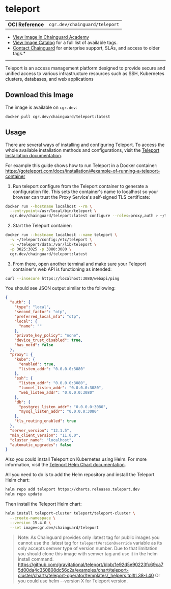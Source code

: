 <!--monopod:start-->
# teleport
| | |
| - | - |
| **OCI Reference** | `cgr.dev/chainguard/teleport` |


* [View Image in Chainguard Academy](https://edu.chainguard.dev/chainguard/chainguard-images/reference/teleport/overview/)
* [View Image Catalog](https://console.enforce.dev/images/catalog) for a full list of available tags.
* [Contact Chainguard](https://www.chainguard.dev/chainguard-images) for enterprise support, SLAs, and access to older tags.*

---
<!--monopod:end-->

<!--overview:start-->
Teleport is an access management platform designed to provide secure and unified access to various infrastructure resources such as SSH, Kubernetes clusters, databases, and web applications
<!--overview:end-->

<!--getting:start-->
## Download this Image
The image is available on `cgr.dev`:

```
docker pull cgr.dev/chainguard/teleport:latest
```
<!--getting:end-->

<!--body:start-->

## Usage

There are several ways of installing and configuring Teleport. To access the whole available installation methods and configurations, visit the [Teleport Installation documentation](https://goteleport.com/docs/installation/).

For example this guide shows how to run Teleport in a Docker container: https://goteleport.com/docs/installation/#example-of-running-a-teleport-container

1. Run teleport configure from the Teleport container to generate a configuration file. This sets the container's name to localhost so your browser can trust the Proxy Service's self-signed TLS certificate:

```bash
docker run --hostname localhost --rm \
  --entrypoint=/usr/local/bin/teleport \
  cgr.dev/chainguard/teleport:latest configure --roles=proxy,auth > ~/teleport/config/teleport.yaml
```

2. Start the Teleport container:

```bash
docker run --hostname localhost --name teleport \
  -v ~/teleport/config:/etc/teleport \
  -v ~/teleport/data:/var/lib/teleport \
  -p 3025:3025 -p 3080:3080 \
  cgr.dev/chainguard/teleport:latest
```

3. From there, open another terminal and make sure your Teleport container's web API is functioning as intended:

```bash
curl --insecure https://localhost:3080/webapi/ping
```

You should see JSON output similar to the following:

```json
{
  "auth": {
    "type": "local",
    "second_factor": "otp",
    "preferred_local_mfa": "otp",
    "local": {
      "name": ""
    },
    "private_key_policy": "none",
    "device_trust_disabled": true,
    "has_motd": false
  },
  "proxy": {
    "kube": {
      "enabled": true,
      "listen_addr": "0.0.0.0:3080"
    },
    "ssh": {
      "listen_addr": "0.0.0.0:3080",
      "tunnel_listen_addr": "0.0.0.0:3080",
      "web_listen_addr": "0.0.0.0:3080"
    },
    "db": {
      "postgres_listen_addr": "0.0.0.0:3080",
      "mysql_listen_addr": "0.0.0.0:3080"
    },
    "tls_routing_enabled": true
  },
  "server_version": "12.1.5",
  "min_client_version": "11.0.0",
  "cluster_name": "localhost",
  "automatic_upgrades": false
}
```

Also you could install Teleport on Kubernetes using Helm. For more information, visit the [Teleport Helm Chart documentation](https://goteleport.com/docs/deploy-a-cluster/helm-deployments/kubernetes-cluster/).

All you need to do is to add the Helm repository and install the Teleport Helm chart:

```bash
helm repo add teleport https://charts.releases.teleport.dev
helm repo update
```

Then install the Teleport Helm chart:

```bash
helm install teleport-cluster teleport/teleport-cluster \
  --create-namespace \
  --version 15.4.0 \
  --set image=cgr.dev/chainguard/teleport
```

> Note: As Chainguard provides only :latest tag for public images you cannot use the :latest tag for `teleportVersionOverride` variable as its only accepts semver type of version number. 
> Due to that limitation you should clone this image with semver tag and use it in the helm install command.
> https://github.com/gravitational/teleport/blob/1e92d5e90223fc69ca75d00da4c350808dc56c2a/examples/chart/teleport-cluster/charts/teleport-operator/templates/_helpers.tpl#L38-L40
> Or you could use helm --version X for Teleport version.

<!--body:end-->
